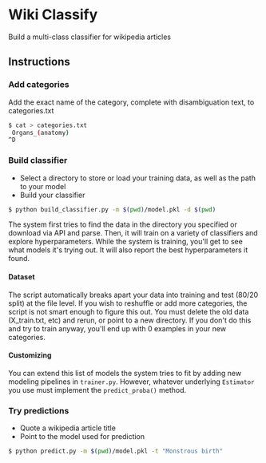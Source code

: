 # Wiki Classify

Build a multi-class classifier for wikipedia articles 

## Instructions

### Add categories
Add the exact name of the category, complete with disambiguation text, to categories.txt

```bash
$ cat > categories.txt
 Organs_(anatomy)
^D
```

### Build classifier

* Select a directory to store or load your training data, as well as the path to your model
* Build your classifier

```bash
$ python build_classifier.py -m $(pwd)/model.pkl -d $(pwd)
```

The system first tries to find the data in the directory you specified or download via API and parse.
Then, it will train on a variety of classifiers and explore hyperparameters.
While the system is training, you'll get to see what models it's trying out.
It will also report the best hyperparameters it found.

#### Dataset

The script automatically breaks apart your data into training and test (80/20 split) at the file level.
If you wish to reshuffle or add more categories, the script is not smart enough to figure this out.
You must delete the old data (X_train.txt, etc) and rerun, or point to a new directory.
If you don't do this and try to train anyway, you'll end up with 0 examples in your new categories.

#### Customizing

You can extend this list of models the system tries to fit by adding new modeling pipelines in `trainer.py`.
However, whatever underlying `Estimator` you use must implement the `predict_proba()` method.

### Try predictions

* Quote a wikipedia article title
* Point to the model used for prediction

```bash
$ python predict.py -m $(pwd)/model.pkl -t "Monstrous birth"
```
